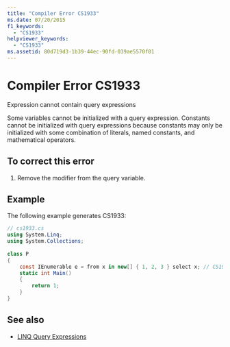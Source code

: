 ```yaml
---
title: "Compiler Error CS1933"
ms.date: 07/20/2015
f1_keywords: 
  - "CS1933"
helpviewer_keywords: 
  - "CS1933"
ms.assetid: 80d719d3-1b39-44ec-90fd-039ae5570f01
---
```

# Compiler Error CS1933

Expression cannot contain query expressions  
  
 Some variables cannot be initialized with a query expression. Constants cannot be initialized with query expressions because constants may only be initialized with some combination of literals, named constants, and mathematical operators.  
  
## To correct this error  
  
1. Remove the modifier from the query variable.  
  
## Example

 The following example generates CS1933:  

```csharp
// cs1933.cs  
using System.Linq;  
using System.Collections;  
  
class P  
{  
    const IEnumerable e = from x in new[] { 1, 2, 3 } select x; // CS1933  
    static int Main()  
    {  
        return 1;  
    }  
}  
```

## See also

- [LINQ Query Expressions](../../programming-guide/linq-query-expressions/index.md)
